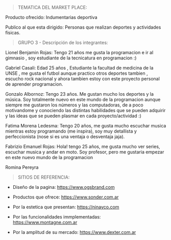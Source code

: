 > TEMATICA DEL MARKET PLACE:

Producto ofrecido: Indumentarias deportiva

Publico al que esta dirigido: Personas que realizan deportes y actividades físicas.


> GRUPO 3 - Descripción de los integrantes:

Lionel Benjamin Rojas: Tengo 21 años me gusta la programacion e ir al gimnasio , soy estudiante de la tecnicatura en programacion :)

Gabriel Casali: Edad 25 años , Estudiante la facultad de medicina de la UNSE , me gusta el futbol aunque practico otros deportes tambien , escucho rock nacional y ahora tambien estoy con este proyecto personal de aprender programacion. 

Gonzalo Albornoz: Tengo 23 años. Me gustan mucho los deportes y la música. Soy totalmente nuevo en este mundo de la programacion aunque siempre me gustaron los números y las computadoras, de a poco motivandome y conociendo las distintas habilidades que se pueden adquirir y las ideas que se pueden plasmar en cada proyecto/actividad :)

Fatima Morena Ledesma: Tengo 20 años, me gusta mucho escuchar musica mientras estoy programando (me inspira), soy muy detallista y perfeccionista (nose si es una ventaja o desventaja jaja).

Fabrizio Emanuel Rojas: Hola! tengo 25 años, me gusta mucho ver series, escuchar musica y andar en moto. Soy profesor, pero me gustaria empezar en este nuevo mundo de la programacion 

Romina Pereyra

> SITIOS  DE REFERENCIA:

- Diseño de la pagina:
https://www.ogsbrand.com

- Productos que ofrece:
https://www.sonder.com.ar

- Por la estetica que presentan:
https://ninayco.com

- Por las funcionalidades immplementadas:
https://www.montagne.com.ar

- Por la amplitud de su mercado:
https://www.dexter.com.ar
